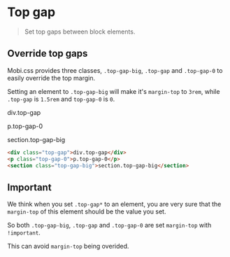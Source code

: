 # Top gap

> Set top gaps between block elements.

## Override top gaps

Mobi.css provides three classes, `.top-gap-big`, `.top-gap` and `.top-gap-0` to easily override the top margin.

Setting an element to `.top-gap-big` will make it's `margin-top` to `3rem`, while `.top-gap` is `1.5rem` and `top-gap-0` is `0`.

<div class="top-gap">div.top-gap</div>
<p class="top-gap-0">p.top-gap-0</p>
<section class="top-gap-big">section.top-gap-big</section>

```html
<div class="top-gap">div.top-gap</div>
<p class="top-gap-0">p.top-gap-0</p>
<section class="top-gap-big">section.top-gap-big</section>
```

## Important

We think when you set `.top-gap*` to an element, you are very sure that the `margin-top` of this element should be the value you set.

So both `.top-gap-big`, `.top-gap` and `.top-gap-0` are set `margin-top` with `!important`.

This can avoid `margin-top` being overided.
